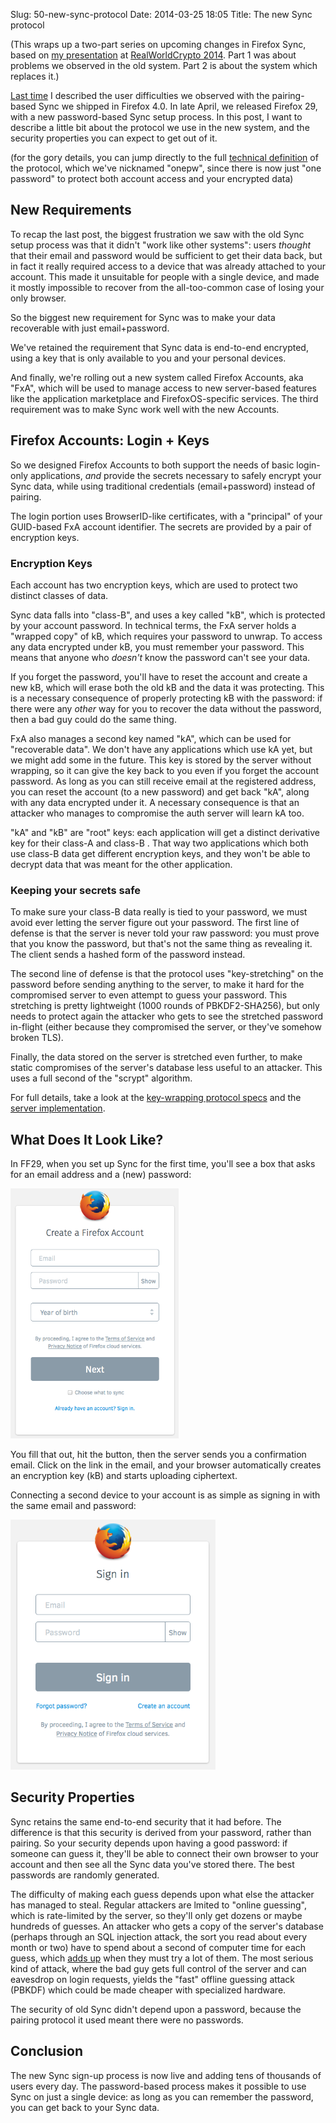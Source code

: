 Slug: 50-new-sync-protocol
Date: 2014-03-25 18:05
Title: The new Sync protocol

(This wraps up a two-part series on upcoming changes in Firefox Sync, based on [my presentation](http://people.mozilla.org/~bwarner/warner-rwc2014/#/) at [RealWorldCrypto 2014](http://realworldcrypto.wordpress.com/). Part 1 was about problems we observed in the old system. Part 2 is about the system which replaces it.)

[Last time](../49-pairing-problems) I described the user difficulties we observed with the pairing-based Sync we shipped in Firefox 4.0. In late April, we released Firefox 29, with a new password-based Sync setup process. In this post, I want to describe a little bit about the protocol we use in the new system, and the security properties you can expect to get out of it.

(for the gory details, you can jump directly to the full [technical definition](https://github.com/mozilla/fxa-auth-server/wiki/onepw-protocol) of the protocol, which we've nicknamed "onepw", since there is now just "one password" to protect both account access and your encrypted data)

## New Requirements

To recap the last post, the biggest frustration we saw with the old Sync setup process was that it didn't "work like other systems": users *thought* that their email and password would be sufficient to get their data back, but in fact it really required access to a device that was already attached to your account. This made it unsuitable for people with a single device, and made it mostly impossible to recover from the all-too-common case of losing your only browser.

So the biggest new requirement for Sync was to make your data recoverable with just email+password.

We've retained the requirement that Sync data is end-to-end encrypted, using a key that is only available to you and your personal devices.

And finally, we're rolling out a new system called Firefox Accounts, aka "FxA", which will be used to manage access to new server-based features like the application marketplace and FirefoxOS-specific services. The third requirement was to make Sync work well with the new Accounts.

## Firefox Accounts: Login + Keys

So we designed Firefox Accounts to both support the needs of basic login-only applications, *and* provide the secrets necessary to safely encrypt your Sync data, while using traditional credentials (email+password) instead of pairing.

The login portion uses BrowserID-like certificates, with a "principal" of your GUID-based FxA account identifier. The secrets are provided by a pair of encryption keys.

### Encryption Keys

Each account has two encryption keys, which are used to protect two distinct classes of data.

Sync data falls into "class-B", and uses a key called "kB", which is protected by your account password. In technical terms, the FxA server holds a "wrapped copy" of kB, which requires your password to unwrap. To access any data encrypted under kB, you must remember your password. This means that anyone who *doesn't* know the password can't see your data.

If you forget the password, you'll have to reset the account and create a new kB, which will erase both the old kB and the data it was protecting. This is a necessary consequence of properly protecting kB with the password: if there were any *other* way for you to recover the data without the password, then a bad guy could do the same thing.

FxA also manages a second key named "kA", which can be used for "recoverable data". We don't have any applications which use kA yet, but we might add some in the future. This key is stored by the server without wrapping, so it can give the key back to you even if you forget the account password. As long as you can still receive email at the registered address, you can reset the account (to a new password) and get back "kA", along with any data encrypted under it. A necessary consequence is that an attacker who manages to compromise the auth server will learn kA too.

"kA" and "kB" are "root" keys: each application will get a distinct derivative key for their class-A and class-B . That way two applications which both use class-B data get different encryption keys, and they won't be able to decrypt data that was meant for the other application.

### Keeping your secrets safe

To make sure your class-B data really is tied to your password, we must avoid ever letting the server figure out your password. The first line of defense is that the server is never told your raw password: you must prove that you know the password, but that's not the same thing as revealing it. The client sends a hashed form of the password instead.

The second line of defense is that the protocol uses "key-stretching" on the password before sending anything to the server, to make it hard for the compromised server to even attempt to guess your password. This stretching is pretty lightweight (1000 rounds of PBKDF2-SHA256), but only needs to protect again the attacker who gets to see the stretched password in-flight (either because they compromised the server, or they've somehow broken TLS).

Finally, the data stored on the server is stretched even further, to make static compromises of the server's database less useful to an attacker. This uses a full second of the "scrypt" algorithm.

For full details, take a look at the [key-wrapping protocol specs](https://github.com/mozilla/fxa-auth-server/wiki/onepw-protocol) and the [server implementation](https://github.com/mozilla/fxa-auth-server).

## What Does It Look Like?

In FF29, when you set up Sync for the first time, you'll see a box that asks for an email address and a (new) password:

<img alt="FF 29 Sync Account-Creation Dialog" src="./create.png" height="400px"/>

You fill that out, hit the button, then the server sends you a confirmation email. Click on the link in the email, and your browser automatically creates an encryption key (kB) and starts uploading ciphertext.

Connecting a second device to your account is as simple as signing in with the same email and password:

<img alt="FF 29 Sync Sign-In Dialog" src="./sign-in.png" height="400px"/>

## Security Properties

Sync retains the same end-to-end security that it had before. The difference is that this security is derived from your password, rather than pairing. So your security depends upon having a good password: if someone can guess it, they'll be able to connect their own browser to your account and then see all the Sync data you've stored there. The best passwords are randomly generated.

The difficulty of making each guess depends upon what else the attacker has managed to steal. Regular attackers are lmited to "online guessing", which is rate-limited by the server, so they'll only get dozens or maybe hundreds of guesses. An attacker who gets a copy of the server's database (perhaps through an SQL injection attack, the sort you read about every month or two) have to spend about a second of computer time for each guess, which [adds up](http://keywrapping.appspot.com/) when they must try a lot of them. The most serious kind of attack, where the bad guy gets full control of the server and can eavesdrop on login requests, yields the "fast" offline guessing attack (PBKDF) which could be made cheaper with specialized hardware.

The security of old Sync didn't depend upon a password, because the pairing protocol it used meant there were no passwords.

## Conclusion

The new Sync sign-up process is now live and adding tens of thousands of users every day. The password-based process makes it possible to use Sync on just a single device: as long as you can remember the password, you can get back to your Sync data.
